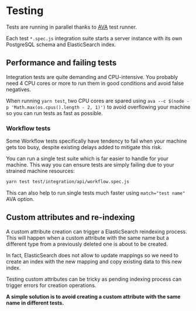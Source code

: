 # Testing

Tests are running in parallel thanks to [AVA](https://github.com/avajs/ava) test runner.

Each test `*.spec.js` integration suite starts a server instance with its own PostgreSQL schema and ElasticSearch index.

## Performance and failing tests

Integration tests are quite demanding and CPU-intensive. You probably need 4 CPU cores or more to run them in good conditions and avoid false negatives.

When running `yarn test`, two CPU cores are spared using `ava --c $(node -p 'Math.max(os.cpus().length - 2, 1)')` to avoid overflowing your machine so you can run tests as fast as possible.

### Workflow tests

Some Workflow tests specifically have tendency to fail when your machine gets too busy, despite existing delays added to mitigate this risk.

You can run a single test suite which is far easier to handle for your machine.
This way you can ensure tests are simply failing due to your strained machine resources:

```sh
yarn test test/integration/api/workflow.spec.js
```

This can also help to run single tests much faster using `match="test name"` AVA option.

## Custom attributes and re-indexing

A custom attribute creation can trigger a ElasticSearch reindexing process. This will happen when a custom attribute with the same name but a different type from a previously deleted one is about to be created.

In fact, ElasticSearch does not allow to update mappings so we need to create an index with the new mapping and copy existing data to this new index.

Testing custom attributes can be tricky as pending indexing process can trigger errors for creation operations.

**A simple solution is to avoid creating a custom attribute with the same name in different tests.**
